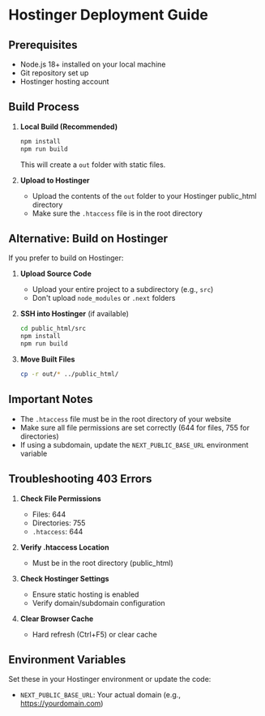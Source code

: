 # Hostinger Deployment Guide

## Prerequisites
- Node.js 18+ installed on your local machine
- Git repository set up
- Hostinger hosting account

## Build Process

1. **Local Build (Recommended)**
   ```bash
   npm install
   npm run build
   ```
   This will create a `out` folder with static files.

2. **Upload to Hostinger**
   - Upload the contents of the `out` folder to your Hostinger public_html directory
   - Make sure the `.htaccess` file is in the root directory

## Alternative: Build on Hostinger

If you prefer to build on Hostinger:

1. **Upload Source Code**
   - Upload your entire project to a subdirectory (e.g., `src`)
   - Don't upload `node_modules` or `.next` folders

2. **SSH into Hostinger** (if available)
   ```bash
   cd public_html/src
   npm install
   npm run build
   ```

3. **Move Built Files**
   ```bash
   cp -r out/* ../public_html/
   ```

## Important Notes

- The `.htaccess` file must be in the root directory of your website
- Make sure all file permissions are set correctly (644 for files, 755 for directories)
- If using a subdomain, update the `NEXT_PUBLIC_BASE_URL` environment variable

## Troubleshooting 403 Errors

1. **Check File Permissions**
   - Files: 644
   - Directories: 755
   - `.htaccess`: 644

2. **Verify .htaccess Location**
   - Must be in the root directory (public_html)

3. **Check Hostinger Settings**
   - Ensure static hosting is enabled
   - Verify domain/subdomain configuration

4. **Clear Browser Cache**
   - Hard refresh (Ctrl+F5) or clear cache

## Environment Variables

Set these in your Hostinger environment or update the code:
- `NEXT_PUBLIC_BASE_URL`: Your actual domain (e.g., https://yourdomain.com) 